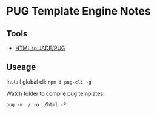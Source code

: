 # PUG Template Engine Notes

## Tools

- [HTML to JADE/PUG](https://html2jade.org/)

## Useage

Install global cli: `npm i pug-cli -g`

Watch folder to compile pug templates:

```shell
pug -w ./ -o ./html -P
```
